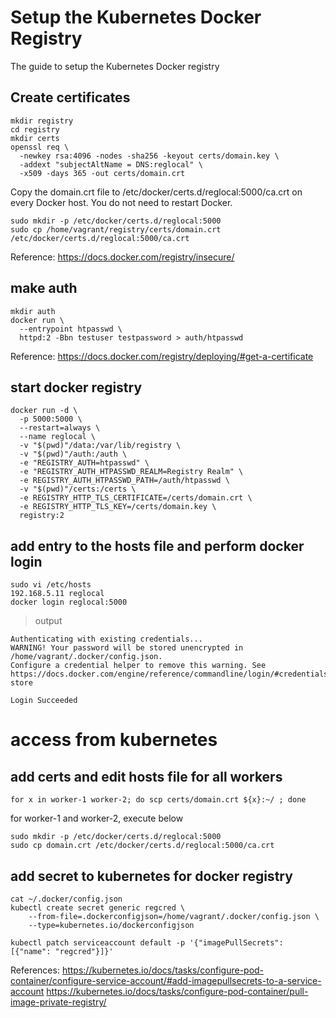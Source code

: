 # Setup the Kubernetes Docker Registry
The guide to setup the Kubernetes Docker registry

## Create certificates

```
mkdir registry
cd registry
mkdir certs
openssl req \
  -newkey rsa:4096 -nodes -sha256 -keyout certs/domain.key \
  -addext "subjectAltName = DNS:reglocal" \
  -x509 -days 365 -out certs/domain.crt
```

Copy the domain.crt file to /etc/docker/certs.d/reglocal:5000/ca.crt on every Docker host. You do not need to restart Docker.
```
sudo mkdir -p /etc/docker/certs.d/reglocal:5000
sudo cp /home/vagrant/registry/certs/domain.crt /etc/docker/certs.d/reglocal:5000/ca.crt
```
Reference: https://docs.docker.com/registry/insecure/

## make auth

```
mkdir auth
docker run \
  --entrypoint htpasswd \
  httpd:2 -Bbn testuser testpassword > auth/htpasswd
```
Reference: https://docs.docker.com/registry/deploying/#get-a-certificate

## start docker registry
```
docker run -d \
  -p 5000:5000 \
  --restart=always \
  --name reglocal \
  -v "$(pwd)"/data:/var/lib/registry \
  -v "$(pwd)"/auth:/auth \
  -e "REGISTRY_AUTH=htpasswd" \
  -e "REGISTRY_AUTH_HTPASSWD_REALM=Registry Realm" \
  -e REGISTRY_AUTH_HTPASSWD_PATH=/auth/htpasswd \
  -v "$(pwd)"/certs:/certs \
  -e REGISTRY_HTTP_TLS_CERTIFICATE=/certs/domain.crt \
  -e REGISTRY_HTTP_TLS_KEY=/certs/domain.key \
  registry:2
```

## add entry to the hosts file and perform docker login
```
sudo vi /etc/hosts
192.168.5.11 reglocal
docker login reglocal:5000
```
> output
```
Authenticating with existing credentials...
WARNING! Your password will be stored unencrypted in /home/vagrant/.docker/config.json.
Configure a credential helper to remove this warning. See
https://docs.docker.com/engine/reference/commandline/login/#credentials-store

Login Succeeded
```

# access from kubernetes
## add certs and edit hosts file for all workers
```
for x in worker-1 worker-2; do scp certs/domain.crt ${x}:~/ ; done
```

for worker-1 and worker-2, execute below
```
sudo mkdir -p /etc/docker/certs.d/reglocal:5000
sudo cp domain.crt /etc/docker/certs.d/reglocal:5000/ca.crt
```

## add secret to kubernetes for docker registry
```
cat ~/.docker/config.json
kubectl create secret generic regcred \
    --from-file=.dockerconfigjson=/home/vagrant/.docker/config.json \
    --type=kubernetes.io/dockerconfigjson

kubectl patch serviceaccount default -p '{"imagePullSecrets": [{"name": "regcred"}]}'
```
References:
https://kubernetes.io/docs/tasks/configure-pod-container/configure-service-account/#add-imagepullsecrets-to-a-service-account
https://kubernetes.io/docs/tasks/configure-pod-container/pull-image-private-registry/

